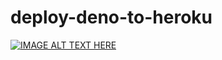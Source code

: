 # deploy-deno-to-heroku

[![IMAGE ALT TEXT HERE](https://i9.ytimg.com/vi/jC8gOkVQxdg/mqdefault.jpg?time=1617336300000&sqp=COyvmoMG&rs=AOn4CLDLJp-PMqrPyDXn9fk3werFAJoxTw)](https://youtu.be/jC8gOkVQxdg)
